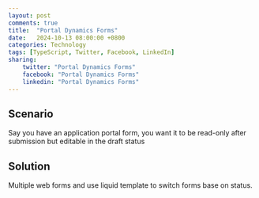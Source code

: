 ```yaml
---
layout: post
comments: true
title:  "Portal Dynamics Forms"
date:   2024-10-13 08:00:00 +0800
categories: Technology
tags: [TypeScript, Twitter, Facebook, LinkedIn]
sharing:
    twitter: "Portal Dynamics Forms"
    facebook: "Portal Dynamics Forms"
    linkedin: "Portal Dynamics Forms"
---
```


## Scenario
Say you have an application portal form, you want it to be read-only after submission but editable in the draft status

## Solution
Multiple web forms and use liquid template to switch forms base on status.




